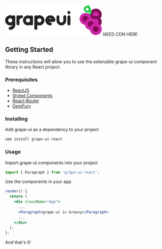 <img src="src/assets/images/vert-logo.svg" style="max-height: 100px; max-width: 80%;" />
NEED CDN HERE

## Getting Started
These instructions will allow you to use the extensible grape-ui component library in any React project.

### Prerequisites
* [ReactJS](https://reactjs.org/)
* [Styled Components](https://www.styled-components.com/)
* [React-Router](https://reacttraining.com/react-router/)
* [GemFury](https://gemfury.com/)

### Installing
Add grape-ui as a dependency to your project
```bash
npm install grape-ui-react
```

### Usage
Import grape-ui components into your project
```jsx static
import { Paragraph } from 'grape-ui-react';
```
Use the components in your app
```jsx static
render() {
  return (
    <div className="App">
      ...
      <Paragraph>grape-ui is Groovy</Paragraph>
      ...
    </div>
  );
};
```
And that's it!
